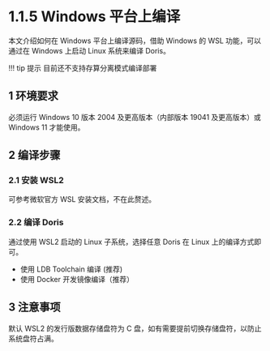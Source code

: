 # 1.1.5 Windows 平台上编译

本文介绍如何在 Windows 平台上编译源码，借助 Windows 的 WSL 功能，可以通过在 Windows 上启动 Linux 系统来编译 Doris。

!!! tip 提示
    目前还不支持存算分离模式编译部署

## 1 环境要求

必须运行 Windows 10 版本 2004 及更高版本（内部版本 19041 及更高版本）或 Windows 11 才能使用。

## 2 编译步骤

### 2.1 安装 WSL2

可参考微软官方 WSL 安装文档，不在此赘述。

### 2.2 编译 Doris

通过使用 WSL2 启动的 Linux 子系统，选择任意 Doris 在 Linux 上的编译方式即可。

* 使用 LDB Toolchain 编译 (推荐)
* 使用 Docker 开发镜像编译（推荐）

## 3 注意事项

默认 WSL2 的发行版数据存储盘符为 C 盘，如有需要提前切换存储盘符，以防止系统盘符占满。
